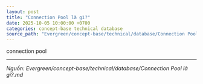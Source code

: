 ```yaml
---
layout: post
title: "Connection Pool là gì?"
date: 2025-10-05 10:00:00 +0700
categories: concept-base technical database
source_path: "Evergreen/concept-base/technical/database/Connection Pool là gì?.md"
---
```

connection pool

---
*Nguồn: Evergreen/concept-base/technical/database/Connection Pool là gì?.md*